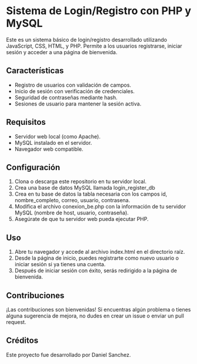# Sistema de Login/Registro con PHP y MySQL
Este es un sistema básico de login/registro desarrollado utilizando JavaScript, CSS, HTML, y PHP. Permite a los usuarios registrarse, iniciar sesión y acceder a una página de bienvenida.

## Características
* Registro de usuarios con validación de campos.
* Inicio de sesión con verificación de credenciales.
* Seguridad de contraseñas mediante hash.
* Sesiones de usuario para mantener la sesión activa.
## Requisitos
* Servidor web local (como Apache).
* MySQL instalado en el servidor.
* Navegador web compatible.
## Configuración
1. Clona o descarga este repositorio en tu servidor local.
2. Crea una base de datos MySQL llamada login_register_db
3. Crea en tu base de datos la tabla necesaria con los campos id, nombre_completo, correo, usuario, contrasena.
4. Modifica el archivo conexion_be.php con la información de tu servidor MySQL (nombre de host, usuario, contraseña).
5. Asegúrate de que tu servidor web pueda ejecutar PHP.
## Uso
1. Abre tu navegador y accede al archivo index.html en el directorio raíz.
2. Desde la página de inicio, puedes registrarte como nuevo usuario o iniciar sesión si ya tienes una cuenta.
3. Después de iniciar sesión con éxito, serás redirigido a la página de bienvenida.

## Contribuciones
¡Las contribuciones son bienvenidas! Si encuentras algún problema o tienes alguna sugerencia de mejora, no dudes en crear un issue o enviar un pull request.

## Créditos
Este proyecto fue desarrollado por Daniel Sanchez.
